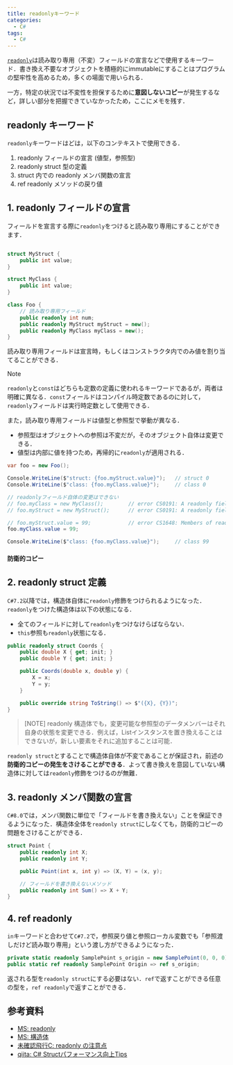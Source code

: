 ```yaml
---
title: readonlyキーワード
categories: 
  - C#
tags:
  - C#
---
```


[`readonly`][readonly]は読み取り専用（不変）フィールドの宣言などで使用するキーワード．書き換え不要なオブジェクトを積極的にimmutableにすることはプログラムの堅牢性を高めるため，多くの場面で用いられる．

一方，特定の状況では不変性を担保するために**意図しないコピー**が発生するなど，詳しい部分を把握できていなかったため，ここにメモを残す．


## readonly キーワード

`readonly`キーワードはどは，以下のコンテキストで使用できる．

1. readonly フィールドの宣言 (値型，参照型)
2. readonly struct 型の定義
3. struct 内での readonly メンバ関数の宣言
4. ref readonly メソッドの戻り値


## 1. readonly フィールドの宣言

フィールドを宣言する際に`readonly`をつけると読み取り専用にすることができます．

```cs

struct MyStruct {
    public int value;
}

struct MyClass {
    public int value;
}

class Foo {
    // 読み取り専用フィールド
    public readonly int num;
    public readonly MyStruct myStruct = new();
    public readonly MyClass myClass = new();
}
```

読み取り専用フィールドは宣言時，もしくはコンストラクタ内でのみ値を割り当てることができる．

> [!NOTE]
> `readonly`と`const`はどちらも定数の定義に使われるキーワードであるが，両者は明確に異なる．`const`フィールドはコンパイル時定数であるのに対して，`readonly`フィールドは実行時定数として使用できる．

また，読み取り専用フィールドは値型と参照型で挙動が異なる．

  - 参照型はオブジェクトへの参照は不変だが，そのオブジェクト自体は変更できる．
  - 値型は内部に値を持つため，再帰的に`readonly`が適用される．

```cs
var foo = new Foo();

Console.WriteLine($"struct: {foo.myStruct.value}");   // struct 0
Console.WriteLine($"class: {foo.myClass.value}");     // class 0

// readonlyフィールド自体の変更はできない
// foo.myClass = new MyClass();        // error CS0191: A readonly field cannot be assigned to...
// foo.myStruct = new MyStruct();      // error CS0191: A readonly field cannot be assigned to...

// foo.myStruct.value = 99;            // error CS1648: Members of readonly field 'Foo.myStruct' cannot be modified...
foo.myClass.value = 99;

Console.WriteLine($"class: {foo.myClass.value}");     // class 99
```


#### 防衛的コピー


## 2. readonly struct 定義

`C#7.2`以降では，構造体自体に`readonly`修飾をつけられるようになった．`readonly`をつけた構造体は以下の状態になる．

- 全てのフィールドに対して`readonly`をつけなけらばならない．
- `this`参照も`readonly`状態になる．

```cs
public readonly struct Coords {
    public double X { get; init; }
    public double Y { get; init; }

    public Coords(double x, double y) {
        X = x;
        Y = y;
    }

    public override string ToString() => $"({X}, {Y})";
}
```

>  [NOTE]
> readonly 構造体でも，変更可能な参照型のデータメンバーはそれ自身の状態を変更できる．例えば，List<T>インスタンスを置き換えることはできないが，新しい要素をそれに追加することは可能．


`readonly struct`とすることで構造体自体が不変であることが保証され，前述の**防衛的コピーの発生をさけることができる**．よって書き換えを意図していない構造体に対しては`readonly`修飾をつけるのが無難．


## 3. readonly メンバ関数の宣言

`C#8.0`では，メンバ関数に単位で「フィールドを書き換えない」ことを保証できるようになった．構造体全体を`readonly struct`にしなくても，防衛的コピーの問題をさけることができる．

```cs
struct Point {
    public readonly int X;
    public readonly int Y;

    public Point(int x, int y) => (X, Y) = (x, y);

    // フィールドを書き換えないメソッド
    public readonly int Sum() => X + Y;
}
```


## 4. ref readonly

`in`キーワードと合わせて`C#7.2`で，参照戻り値と参照ローカル変数でも「参照渡しだけど読み取り専用」という渡し方ができるようになった．

```cs
private static readonly SamplePoint s_origin = new SamplePoint(0, 0, 0);
public static ref readonly SamplePoint Origin => ref s_origin;
```

返される型を`readonly struct`にする必要はない．`ref`で返すことができる任意の型を，`ref readonly`で返すことができる．


## 参考資料
- [MS: readonly](https://learn.microsoft.com/ja-jp/dotnet/csharp/language-reference/keywords/readonly#ref-readonly-return-example)
- [MS: 構造体](https://learn.microsoft.com/ja-jp/dotnet/csharp/language-reference/builtin-types/struct#readonly-instance-members)
- [未確認飛行C: readonly の注意点](https://ufcpp.net/study/csharp/resource/readonlyness/#struct-readonly)
- [qiita: C# Structパフォーマンス向上Tips](https://qiita.com/old_friend/items/1c9a0e47066c1ad0c987)


<!-- リンク -->
[readonly]: https://learn.microsoft.com/ja-jp/dotnet/csharp/language-reference/keywords/readonly
